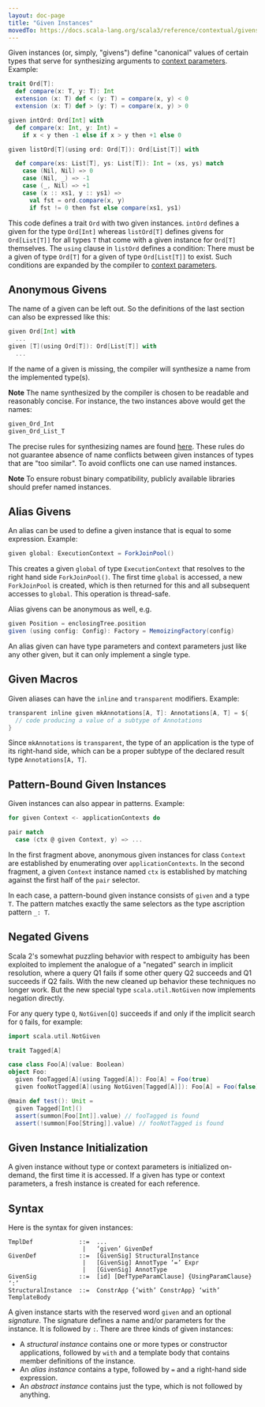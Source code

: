 ```yaml
---
layout: doc-page
title: "Given Instances"
movedTo: https://docs.scala-lang.org/scala3/reference/contextual/givens.html
---
```


Given instances (or, simply, "givens") define "canonical" values of certain types
that serve for synthesizing arguments to [context parameters](./using-clauses.md). Example:

```scala
trait Ord[T]:
  def compare(x: T, y: T): Int
  extension (x: T) def < (y: T) = compare(x, y) < 0
  extension (x: T) def > (y: T) = compare(x, y) > 0

given intOrd: Ord[Int] with
  def compare(x: Int, y: Int) =
    if x < y then -1 else if x > y then +1 else 0

given listOrd[T](using ord: Ord[T]): Ord[List[T]] with

  def compare(xs: List[T], ys: List[T]): Int = (xs, ys) match
    case (Nil, Nil) => 0
    case (Nil, _) => -1
    case (_, Nil) => +1
    case (x :: xs1, y :: ys1) =>
      val fst = ord.compare(x, y)
      if fst != 0 then fst else compare(xs1, ys1)

```

This code defines a trait `Ord` with two given instances. `intOrd` defines
a given for the type `Ord[Int]` whereas `listOrd[T]` defines givens
for `Ord[List[T]]` for all types `T` that come with a given instance for `Ord[T]`
themselves. The `using` clause in `listOrd` defines a condition: There must be a
given of type `Ord[T]` for a given of type `Ord[List[T]]` to exist.
Such conditions are expanded by the compiler to [context parameters](./using-clauses.md).

## Anonymous Givens

The name of a given can be left out. So the definitions
of the last section can also be expressed like this:

```scala
given Ord[Int] with
  ...
given [T](using Ord[T]): Ord[List[T]] with
  ...
```

If the name of a given is missing, the compiler will synthesize a name from
the implemented type(s).

**Note** The name synthesized by the compiler is chosen to be readable and reasonably concise. For instance, the two instances above would get the names:

```scala
given_Ord_Int
given_Ord_List_T
```

The precise rules for synthesizing names are found [here](./relationship-implicits.html#anonymous-given-instances). These rules do not guarantee absence of name conflicts between
given instances of types that are "too similar". To avoid conflicts one can
use named instances.

**Note** To ensure robust binary compatibility, publicly available libraries should prefer named instances.

## Alias Givens

An alias can be used to define a given instance that is equal to some expression. Example:

```scala
given global: ExecutionContext = ForkJoinPool()
```

This creates a given `global` of type `ExecutionContext` that resolves to the right
hand side `ForkJoinPool()`.
The first time `global` is accessed, a new `ForkJoinPool` is created, which is then
returned for this and all subsequent accesses to `global`. This operation is thread-safe.

Alias givens can be anonymous as well, e.g.

```scala
given Position = enclosingTree.position
given (using config: Config): Factory = MemoizingFactory(config)
```

An alias given can have type parameters and context parameters just like any other given,
but it can only implement a single type.

## Given Macros

Given aliases can have the `inline` and `transparent` modifiers.
Example:

```scala
transparent inline given mkAnnotations[A, T]: Annotations[A, T] = ${
  // code producing a value of a subtype of Annotations
}
```

Since `mkAnnotations` is `transparent`, the type of an application is the type of its right-hand side, which can be a proper subtype of the declared result type `Annotations[A, T]`.

## Pattern-Bound Given Instances

Given instances can also appear in patterns. Example:

```scala
for given Context <- applicationContexts do

pair match
  case (ctx @ given Context, y) => ...
```

In the first fragment above, anonymous given instances for class `Context` are established by enumerating over `applicationContexts`. In the second fragment, a given `Context`
instance named `ctx` is established by matching against the first half of the `pair` selector.

In each case, a pattern-bound given instance consists of `given` and a type `T`. The pattern matches exactly the same selectors as the type ascription pattern `_: T`.

## Negated Givens

Scala 2's somewhat puzzling behavior with respect to ambiguity has been exploited to implement the analogue of a "negated" search in implicit resolution,
where a query Q1 fails if some other query Q2 succeeds and Q1 succeeds if Q2 fails. With the new cleaned up behavior these techniques no longer work.
But the new special type `scala.util.NotGiven` now implements negation directly.

For any query type `Q`, `NotGiven[Q]` succeeds if and only if the implicit
search for `Q` fails, for example:

```scala
import scala.util.NotGiven

trait Tagged[A]

case class Foo[A](value: Boolean)
object Foo:
  given fooTagged[A](using Tagged[A]): Foo[A] = Foo(true)
  given fooNotTagged[A](using NotGiven[Tagged[A]]): Foo[A] = Foo(false)

@main def test(): Unit =
  given Tagged[Int]()
  assert(summon[Foo[Int]].value) // fooTagged is found
  assert(!summon[Foo[String]].value) // fooNotTagged is found
```

## Given Instance Initialization

A given instance without type or context parameters is initialized on-demand, the first
time it is accessed. If a given has type or context parameters, a fresh instance
is created for each reference.

## Syntax

Here is the syntax for given instances:

```ebnf
TmplDef             ::=  ...
                     |   ‘given’ GivenDef
GivenDef            ::=  [GivenSig] StructuralInstance
                     |   [GivenSig] AnnotType ‘=’ Expr
                     |   [GivenSig] AnnotType
GivenSig            ::=  [id] [DefTypeParamClause] {UsingParamClause} ‘:’
StructuralInstance  ::=  ConstrApp {‘with’ ConstrApp} ‘with’ TemplateBody
```

A given instance starts with the reserved word `given` and an optional _signature_. The signature
defines a name and/or parameters for the instance. It is followed by `:`. There are three kinds
of given instances:

- A _structural instance_ contains one or more types or constructor applications,
  followed by `with` and a template body that contains member definitions of the instance.
- An _alias instance_ contains a type, followed by `=` and a right-hand side expression.
- An _abstract instance_ contains just the type, which is not followed by anything.
